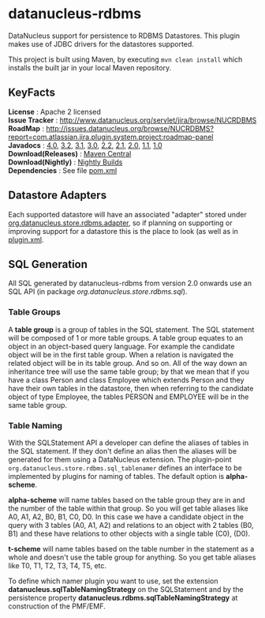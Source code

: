 # datanucleus-rdbms

DataNucleus support for persistence to RDBMS Datastores. This plugin makes use of JDBC drivers for the datastores supported. 

This project is built using Maven, by executing `mvn clean install` which installs the built jar in your local Maven repository.


## KeyFacts

__License__ : Apache 2 licensed  
__Issue Tracker__ : http://www.datanucleus.org/servlet/jira/browse/NUCRDBMS  
__RoadMap__ : http://issues.datanucleus.org/browse/NUCRDBMS?report=com.atlassian.jira.plugin.system.project:roadmap-panel  
__Javadocs__ : [4.0](http://www.datanucleus.org/javadocs/store.rdbms/4.0/), [3.2](http://www.datanucleus.org/javadocs/store.rdbms/3.2/), [3.1](http://www.datanucleus.org/javadocs/store.rdbms/3.1/), [3.0](http://www.datanucleus.org/javadocs/store.rdbms/3.0/), [2.2](http://www.datanucleus.org/javadocs/store.rdbms/2.2/), [2.1](http://www.datanucleus.org/javadocs/store.rdbms/2.1/), [2.0](http://www.datanucleus.org/javadocs/store.rdbms/2.0/), [1.1](http://www.datanucleus.org/javadocs/store.rdbms/1.1/), [1.0](http://www.datanucleus.org/javadocs/store.rdbms/1.0/)  
__Download(Releases)__ : [Maven Central](http://central.maven.org/maven2/org/datanucleus/datanucleus-rdbms)  
__Download(Nightly)__ : [Nightly Builds](http://www.datanucleus.org/downloads/maven2-nightly/org/datanucleus/datanucleus-rdbms)  
__Dependencies__ : See file [pom.xml](pom.xml)  


## Datastore Adapters

Each supported datastore will have an associated "adapter" stored under 
[org.datanucleus.store.rdbms.adapter](https://github.com/datanucleus/datanucleus-rdbms/tree/master/src/java/org/datanucleus/store/rdbms/adapter), 
so if planning on supporting or improving support for a datastore this is the place to look (as well as in 
[plugin.xml](https://github.com/datanucleus/datanucleus-rdbms/blob/master/plugin.xml).


## SQL Generation

All SQL generated by datanucleus-rdbms from version 2.0 onwards use an SQL API (in package _org.datanucleus.store.rdbms.sql_).

### Table Groups

A __table group__ is a group of tables in the SQL statement. The SQL statement will be composed of 1 or more table groups.
A table group equates to an object in an object-based query language.
For example the candidate object will be in the first table group. When a relation is navigated the related object will be in its table group. 
And so on. All of the way down an inheritance tree will use the same table group; by that we mean that if you have a class Person and 
class Employee which extends Person and they have their own tables in the datastore, then when referring to the candidate object of type Employee, 
the tables PERSON and EMPLOYEE will be in the same table group.


### Table Naming

With the SQLStatement API a developer can define the aliases of tables in the SQL statement. If they don't define an alias then the aliases will 
be generated for them using a DataNucleus extension. The plugin-point `org.datanucleus.store.rdbms.sql_tablenamer` defines an interface
to be implemented by plugins for naming of tables. The default option is __alpha-scheme__.

__alpha-scheme__ will name tables based on the table group they are in and the number of the table within that group. So you will get table 
aliases like A0, A1, A2, B0, B1, C0, D0. In this case we have a candidate object in the query with 3 tables (A0, A1, A2) and relations to 
an object with 2 tables (B0, B1) and these have relations to other objects with a single table (C0), (D0).

__t-scheme__ will name tables based on the table number in the statement as a whole and doesn't use the table group for anything. So you get 
table aliases like T0, T1, T2, T3, T4, T5, etc.

To define which namer plugin you want to use, set the extension __datanucleus.sqlTableNamingStrategy__ on the SQLStatement and by the persistence
property __datanucleus.rdbms.sqlTableNamingStrategy__ at construction of the PMF/EMF.
